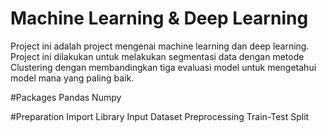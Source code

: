 # Machine Learning & Deep Learning
Project ini adalah project mengenai machine learning dan deep learning. Project ini dilakukan untuk melakukan segmentasi data dengan metode Clustering dengan membandingkan tiga evaluasi model untuk mengetahui model mana yang paling baik.

#Packages
Pandas
Numpy

#Preparation
Import Library
Input Dataset
Preprocessing
Train-Test Split
